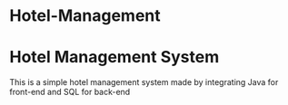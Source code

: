 # Hotel-Management
# Hotel Management System 
This is a simple hotel management system made by integrating Java for front-end and SQL for back-end
